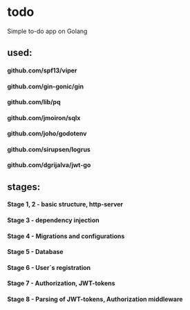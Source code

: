 # todo
Simple to-do app on Golang

## used:

#### github.com/spf13/viper
#### github.com/gin-gonic/gin
#### github.com/lib/pq
#### github.com/jmoiron/sqlx
#### github.com/joho/godotenv
#### github.com/sirupsen/logrus
#### github.com/dgrijalva/jwt-go

## stages:
#### Stage 1, 2 - basic structure, http-server
#### Stage 3 - dependency injection
#### Stage 4 - Migrations and configurations
#### Stage 5 - Database
#### Stage 6 - User`s registration
#### Stage 7 - Authorization, JWT-tokens
#### Stage 8 - Parsing of JWT-tokens, Authorization middleware
